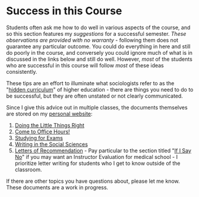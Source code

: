 # Success in this Course

Students often ask me how to do well in various aspects of the course, and so this section features my *suggestions* for a successful semester. *These observations are provided with no warranty* - following them does not guarantee any particular outcome. You could do everything in here and still do poorly in the course, and conversely you could ignore much of what is in discussed in the links below and still do well. However, *most* of the students who are successful in this course will follow *most* of these ideas consistently.

These tips are an effort to illuminate what sociologists refer to as the "[hidden curriculum](https://books.google.com/books?hl=en&lr=&id=5r-TAgAAQBAJ&oi=fnd&pg=PP1&dq=hidden+curriculum#v=onepage&q=hidden%20curriculum&f=false)" of higher education - there are things you need to do to be successful, but they are often unstated or not clearly communicated.

Since I give this advice out in multiple classes, the documents themselves are stored on my [personal website](https://chris-prener.github.io):

1. [Doing the Little Things Right](https://chris-prener.github.io/resources/little-things/)
2. [Come to Office Hours!](https://chris-prener.github.io/resources/office-hours/)
3. [Studying for Exams](https://chris-prener.github.io/resources/exams/)
4. [Writing in the Social Sciences](https://chris-prener.github.io/resources/writing/)
5. [Letters of Recommendation](https://chris-prener.github.io/resources/letters/) - Pay particular to the section titled "[If I Say No](https://chris-prener.github.io/resources/letters/#if-i-say-no)" if you may want an Instructor Evaluation for medical school - I prioritize letter writing for students who I get to know outside of the classroom.

If there are other topics you have questions about, please let me know. These documents are a work in progress.
